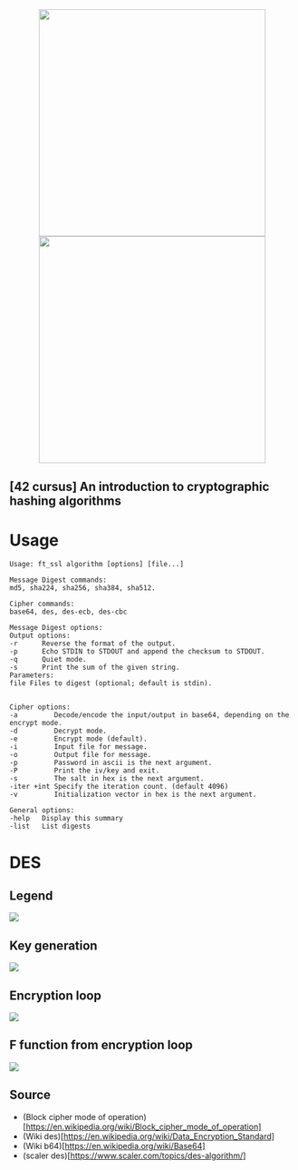 <div align="center">
  <img height="400px" src="https://user-images.githubusercontent.com/28403617/214816333-8eb0d620-d550-4de5-bf9f-20e70de6c010.svg#gh-light-mode-only">
  <img height="400px" src="https://user-images.githubusercontent.com/28403617/214816435-826743cc-d7b5-499d-b274-43cd246d96a6.svg#gh-dark-mode-only">
</div>

## [42 cursus] An introduction to cryptographic hashing algorithms

# Usage

```
Usage: ft_ssl algorithm [options] [file...]

Message Digest commands:
md5, sha224, sha256, sha384, sha512.

Cipher commands:
base64, des, des-ecb, des-cbc

Message Digest options:
Output options: 
-r      Reverse the format of the output.
-p      Echo STDIN to STDOUT and append the checksum to STDOUT.
-q      Quiet mode.
-s      Print the sum of the given string.
Parameters:
file Files to digest (optional; default is stdin).


Cipher options:
-a         Decode/encode the input/output in base64, depending on the encrypt mode.
-d         Decrypt mode.
-e         Encrypt mode (default).
-i         Input file for message.
-o         Output file for message.
-p         Password in ascii is the next argument.
-P         Print the iv/key and exit.
-s         The salt in hex is the next argument.
-iter +int Specify the iteration count. (default 4096)
-v         Initialization vector in hex is the next argument.

General options: 
-help   Display this summary
-list   List digests
```

# DES

## Legend

<img src="https://user-images.githubusercontent.com/28403617/213419800-d5e2e6a2-2a05-48ce-ae80-10be0756729e.png" align="center" />

## Key generation

<img src="https://user-images.githubusercontent.com/28403617/214658874-4324cb78-2647-4ba2-ad27-7511662d7f15.png" />

## Encryption loop

<img src="https://user-images.githubusercontent.com/28403617/213419908-23ea6121-2be4-49f3-9af6-c96b8cf91975.png" />

## F function from encryption loop

<img src="https://user-images.githubusercontent.com/28403617/213419874-3fa99277-0c28-4c49-b37d-b35669320977.png" />



## Source

- (Block cipher mode of operation)[https://en.wikipedia.org/wiki/Block_cipher_mode_of_operation]
- (Wiki des)[https://en.wikipedia.org/wiki/Data_Encryption_Standard]
- (Wiki b64)[https://en.wikipedia.org/wiki/Base64]
- (scaler des)[https://www.scaler.com/topics/des-algorithm/]



